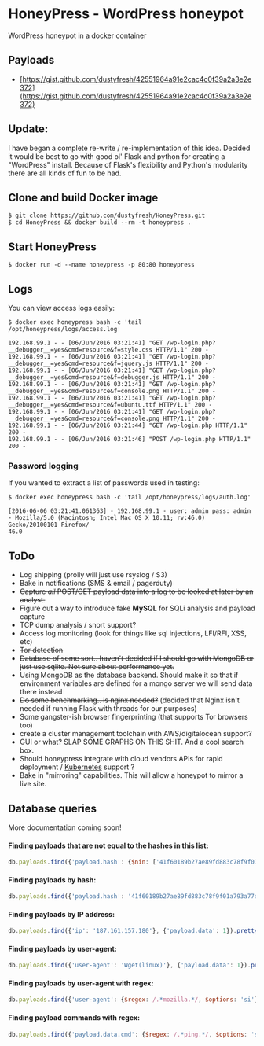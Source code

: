 # HoneyPress - WordPress honeypot
WordPress honeypot in a docker container

## Payloads
- [https://gist.github.com/dustyfresh/42551964a91e2cac4c0f39a2a3e2e372](https://gist.github.com/dustyfresh/42551964a91e2cac4c0f39a2a3e2e372)

## Update:
I have began a complete re-write / re-implementation of this idea. Decided it would be best to go with good ol' Flask and python for creating a "WordPress" install. Because of Flask's flexibility and Python's modularity there are all kinds of fun to be had.


## Clone and build Docker image
```
$ git clone https://github.com/dustyfresh/HoneyPress.git
$ cd HoneyPress && docker build --rm -t honeypress .
```


## Start HoneyPress
```
$ docker run -d --name honeypress -p 80:80 honeypress
```


## Logs
You can view access logs easily:
```
$ docker exec honeypress bash -c 'tail /opt/honeypress/logs/access.log'

192.168.99.1 - - [06/Jun/2016 03:21:41] "GET /wp-login.php?__debugger__=yes&cmd=resource&f=style.css HTTP/1.1" 200 -
192.168.99.1 - - [06/Jun/2016 03:21:41] "GET /wp-login.php?__debugger__=yes&cmd=resource&f=jquery.js HTTP/1.1" 200 -
192.168.99.1 - - [06/Jun/2016 03:21:41] "GET /wp-login.php?__debugger__=yes&cmd=resource&f=debugger.js HTTP/1.1" 200 -
192.168.99.1 - - [06/Jun/2016 03:21:41] "GET /wp-login.php?__debugger__=yes&cmd=resource&f=console.png HTTP/1.1" 200 -
192.168.99.1 - - [06/Jun/2016 03:21:41] "GET /wp-login.php?__debugger__=yes&cmd=resource&f=ubuntu.ttf HTTP/1.1" 200 -
192.168.99.1 - - [06/Jun/2016 03:21:41] "GET /wp-login.php?__debugger__=yes&cmd=resource&f=console.png HTTP/1.1" 200 -
192.168.99.1 - - [06/Jun/2016 03:21:44] "GET /wp-login.php HTTP/1.1" 200 -
192.168.99.1 - - [06/Jun/2016 03:21:46] "POST /wp-login.php HTTP/1.1" 200 -
```


### Password logging
If you wanted to extract a list of passwords used in testing:
```
$ docker exec honeypress bash -c 'tail /opt/honeypress/logs/auth.log'

[2016-06-06 03:21:41.061363] - 192.168.99.1 - user: admin pass: admin - Mozilla/5.0 (Macintosh; Intel Mac OS X 10.11; rv:46.0) Gecko/20100101 Firefox/
46.0
```


## ToDo
- Log shipping (prolly will just use rsyslog / S3)
- Bake in notifications (SMS & email / pagerduty)
- ~~Capture *all* POST/GET payload data into a log to be looked at later by an analyst.~~
- Figure out a way to introduce fake **MySQL** for SQLi analysis and payload capture
- TCP dump analysis / snort support?
- Access log monitoring (look for things like sql injections, LFI/RFI, XSS, etc)
- ~~Tor detection~~
- ~~Database of some sort.. haven't decided if I should go with MongoDB or just use sqlite. Not sure about performance yet.~~
- Using MongoDB as the database backend. Should make it so that if environment variables are defined for a mongo server we will send data there instead
- ~~Do some benchmarking.. is nginx needed?~~ (decided that Nginx isn't needed if running Flask with threads for our purposes)
- Some gangster-ish browser fingerprinting (that supports Tor browsers too)
- create a cluster management toolchain with AWS/digitalocean support?
- GUI or what? SLAP SOME GRAPHS ON THIS SHIT. And a cool search box.
- Should honeypress integrate with cloud vendors APIs for rapid deployment / [Kubernetes](http://kubernetes.io/) support ?
- Bake in "mirroring" capabilities. This will allow a honeypot to mirror a live site.

## Database queries
More documentation coming soon!


#### Finding payloads that are not equal to the hashes in this list:
```javascript
db.payloads.find({'payload.hash': {$nin: ['41f60189b27ae89fd883c78f9f01a793a77d7d4517adadc369373f86198b941a', 'e93f4e3a86193773f4b0e18d313645686a6d210cb73aabac172228d33a75c92b']}}, {'payload.data': 1}).pretty()
```

#### Finding payloads by hash:
```javascript
db.payloads.find({'payload.hash': '41f60189b27ae89fd883c78f9f01a793a77d7d4517adadc369373f86198b941a'}, {'_id': 0, 'ip': 1}).pretty()
```

#### Finding payloads by IP address:
```javascript
db.payloads.find({'ip': '187.161.157.180'}, {'payload.data': 1}).pretty()
```

#### Finding payloads by user-agent:
```javascript
db.payloads.find({'user-agent': 'Wget(linux)'}, {'payload.data': 1}).pretty()
```

#### Finding payloads by user-agent with regex:
```javascript
db.payloads.find({'user-agent': {$regex: /.*mozilla.*/, $options: 'si'}}, {'payload.data': 1}).pretty()
```

#### Finding payload commands with regex:
```javascript
db.payloads.find({'payload.data.cmd': {$regex: /.*ping.*/, $options: 'si'}}, {'payload.data': 1}).pretty()
```
